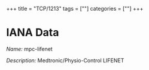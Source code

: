 +++
title = "TCP/1213"
tags = [""]
categories = [""]
+++

# IANA Data

_Name:_ mpc-lifenet

_Description:_ Medtronic/Physio-Control LIFENET

